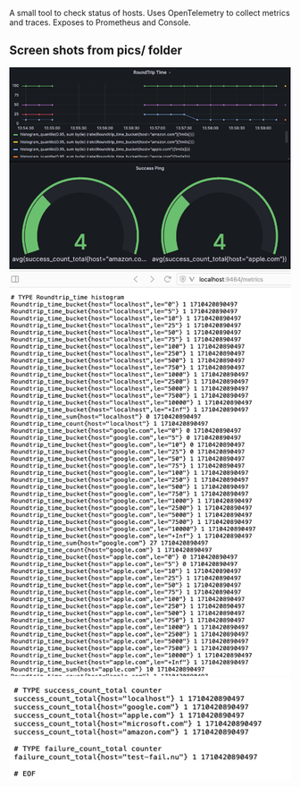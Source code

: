 A small tool to check status of hosts.
Uses OpenTelemetry to collect metrics and traces.
Exposes to Prometheus and Console.

## Screen shots from pics/ folder
![Screenshot](pics/prometheus.png)
![Screenshot](pics/bucket.png)
![Screenshot](pics/total.png)